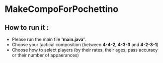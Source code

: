 # MakeCompoForPochettino

## How to run it :

- Please run the main file **'main.java'**.
- Choose your tactical composition (between **4-4-2**, **4-3-3** and **4-2-3-1**)
- Choose how to select players (by their rates, their ages, pass accuracy or their number of appaerances)
